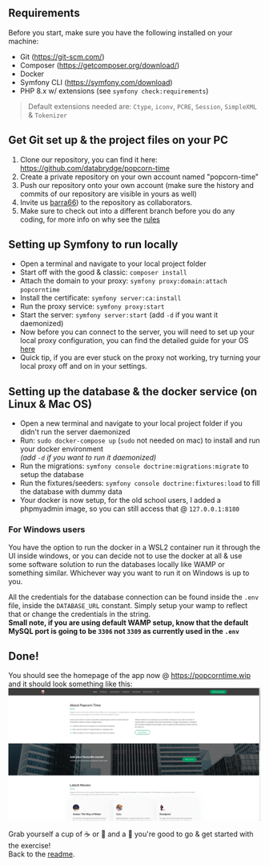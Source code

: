 ## Requirements

Before you start, make sure you have the following installed on your machine:
- Git (https://git-scm.com/)
- Composer (https://getcomposer.org/download/)
- Docker
- Symfony CLI (https://symfony.com/download)
- PHP 8.x w/ extensions (see `symfony check:requirements`)<br/>
> Default extensions needed are:  `Ctype`, `iconv`, `PCRE`, `Session`, `SimpleXML` & `Tokenizer`


## Get Git set up & the project files on your PC
1. Clone our repository, you can find it here: https://github.com/databrydge/popcorn-time
2. Create a private repository on your own account named "popcorn-time"
3. Push our repository onto your own account (make sure the history and commits of our repository are visible in yours as well)
4. Invite us [barra66](https://github.com/barra66)) to the repository as collaborators.
5. Make sure to check out into a different branch before you do any coding, for more info on why see the [rules](README.md#assignment-rules-for-submission)


## Setting up Symfony to run locally
- Open a terminal and navigate to your local project folder
- Start off with the good & classic: `composer install`
- Attach the domain to your proxy: `symfony proxy:domain:attach popcorntime`
- Install the certificate: `symfony server:ca:install`
- Run the proxy service: `symfony proxy:start`
- Start the server: `symfony server:start` (add `-d` if you want it daemonized)
- Now before you can connect to the server, you will need to set up your local proxy configuration, you can find the detailed guide for your OS [here](https://symfony.com/doc/current/setup/symfony_server.html#setting-up-the-local-proxy)
- Quick tip, if you are ever stuck on the proxy not working, try turning your local proxy off and on in your settings.



## Setting up the database & the docker service (on Linux & Mac OS)

- Open a new terminal and navigate to your local project folder if you didn't run the server daemonized
- Run: `sudo docker-compose up` (`sudo` not needed on mac) to install and run your docker environment <br/>
  *(add `-d` if you want to run it daemonized)*
- Run the migrations: `symfony console doctrine:migrations:migrate` to setup the database
- Run the fixtures/seeders: `symfony console doctrine:fixtures:load` to fill the database with dummy data
- Your docker is now setup, for the old school users, I added a phpmyadmin image, so you can still access that @ `127.0.0.1:8180`

### For Windows users
You have the option to run the docker in a WSL2 container run it through the UI inside windows, or you can decide not to use the docker at all & use some software solution to run the databases locally like WAMP or something similar. Whichever way you want to run it on Windows is up to you.

All the credentials for the database connection can be found inside the `.env` file, inside the `DATABASE_URL` constant. Simply setup your wamp to reflect that or change the credentials in the string. <br/>
**Small note, if you are using default WAMP setup, know that the default MySQL port is going to be `3306` not `3309` as currently used in the `.env`**


## Done!
You should see the homepage of the app now @ https://popcorntime.wip and it should look something like this:
![Homepage preview screenshot](public/assets/img/homepage.png)


Grab yourself a cup of :coffee: or :tea: and a :cookie: you're good to go & get started with the exercise!<br/>
Back to the [readme](README.md).
